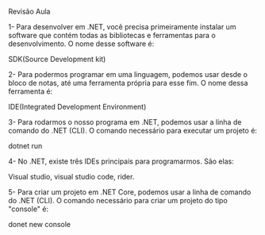 
Revisão Aula

1- Para desenvolver em .NET, você precisa primeiramente instalar um software que contém todas as bibliotecas e ferramentas para o desenvolvimento. O nome desse software é:

SDK(Source Development kit)
   
2- Para podermos programar em uma linguagem, podemos usar desde o bloco de notas, até uma ferramenta própria para esse fim. O nome dessa ferramenta é:

IDE(Integrated Development Environment)

3- Para rodarmos o nosso programa em .NET, podemos usar a linha de comando do .NET (CLI). O comando necessário para executar um projeto é:

dotnet run

4- No .NET, existe três IDEs principais para programarmos. São elas:

Visual studio, visual studio code, rider.

5- Para criar um projeto em .NET Core, podemos usar a linha de comando do .NET (CLI). O comando necessário para criar um projeto do tipo "console" é:

donet new console
   
